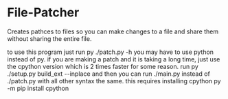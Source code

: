 # File-Patcher
Creates pathces to files so you can make changes to a file and share them without sharing the entire file.

to use this program just run 
    py ./patch.py -h
you may have to use python instead of py.
if you are making a patch and it is taking a long time, just use the cpython version which is 2 times faster for some reason.
run
    py ./setup.py build_ext --inplace
and then you can run ./main.py instead of ./patch.py with all other syntax the same.
this requires installing cpython
    py -m pip install cpython
